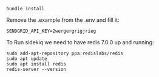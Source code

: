 
```
bundle install
```
Remove the .example from the .env and fill it:
```
SENDGRID_API_KEY=2wergergrigjrieg
```

To Run sidekiq we need to have redis 7.0.0 up and running:
```
sudo add-apt-repository ppa:redislabs/redis
sudo apt update
sudo apt install redis
redis-server --version
```
